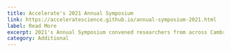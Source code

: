```yaml
---
title: Accelerate's 2021 Annual Symposium 
link: https://acceleratescience.github.io/annual-symposium-2021.html
label: Read More
excerpt: 2021's Annual Symposium convened researchers from across Cambridge to explore how AI is advancing their work, and what action is needed to support its wider deployment for scientific discovery. Check out videos and Symposium visuals here.
category: Additional
---
```

